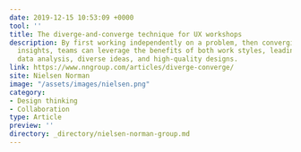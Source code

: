 ```yaml
---
date: 2019-12-15 10:53:09 +0000
tool: ''
title: The diverge-and-converge technique for UX workshops
description: By first working independently on a problem, then converging to share
  insights, teams can leverage the benefits of both work styles, leading to rapid
  data analysis, diverse ideas, and high-quality designs.
link: https://www.nngroup.com/articles/diverge-converge/
site: Nielsen Norman
image: "/assets/images/nielsen.png"
category:
- Design thinking
- Collaboration
type: Article
preview: ''
directory: _directory/nielsen-norman-group.md
---
```

